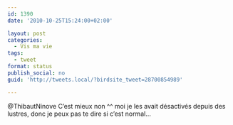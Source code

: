 ```yaml
---
id: 1390
date: '2010-10-25T15:24:00+02:00'

layout: post
categories:
  - Vis ma vie
tags:
  - tweet
format: status
publish_social: no
guid: 'http://tweets.local/?birdsite_tweet=28700854989'

---
```


@ThibautNinove C’est mieux non ^^ moi je les avait désactivés depuis des lustres, donc je peux pas te dire si c’est normal…